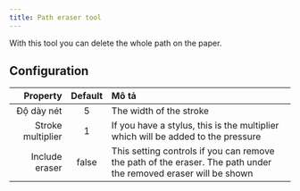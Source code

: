 ```yaml
---
title: Path eraser tool
---
```


With this tool you can delete the whole path on the paper.

## Configuration

|          Property | Default | Mô tả                                                                                                                           |
| ----------------: | :-----: | :------------------------------------------------------------------------------------------------------------------------------ |
|        Độ dày nét |    5    | The width of the stroke                                                                                                         |
| Stroke multiplier |    1    | If you have a stylus, this is the multiplier which will be added to the pressure                                                |
|    Include eraser |  false  | This setting controls if you can remove the path of the eraser. The path under the removed eraser will be shown |
